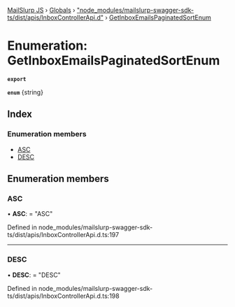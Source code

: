[MailSlurp JS](../README.md) › [Globals](../globals.md) › ["node_modules/mailslurp-swagger-sdk-ts/dist/apis/InboxControllerApi.d"](../modules/_node_modules_mailslurp_swagger_sdk_ts_dist_apis_inboxcontrollerapi_d_.md) › [GetInboxEmailsPaginatedSortEnum](_node_modules_mailslurp_swagger_sdk_ts_dist_apis_inboxcontrollerapi_d_.getinboxemailspaginatedsortenum.md)

# Enumeration: GetInboxEmailsPaginatedSortEnum

**`export`** 

**`enum`** {string}

## Index

### Enumeration members

* [ASC](_node_modules_mailslurp_swagger_sdk_ts_dist_apis_inboxcontrollerapi_d_.getinboxemailspaginatedsortenum.md#asc)
* [DESC](_node_modules_mailslurp_swagger_sdk_ts_dist_apis_inboxcontrollerapi_d_.getinboxemailspaginatedsortenum.md#desc)

## Enumeration members

###  ASC

• **ASC**: = "ASC"

Defined in node_modules/mailslurp-swagger-sdk-ts/dist/apis/InboxControllerApi.d.ts:197

___

###  DESC

• **DESC**: = "DESC"

Defined in node_modules/mailslurp-swagger-sdk-ts/dist/apis/InboxControllerApi.d.ts:198
